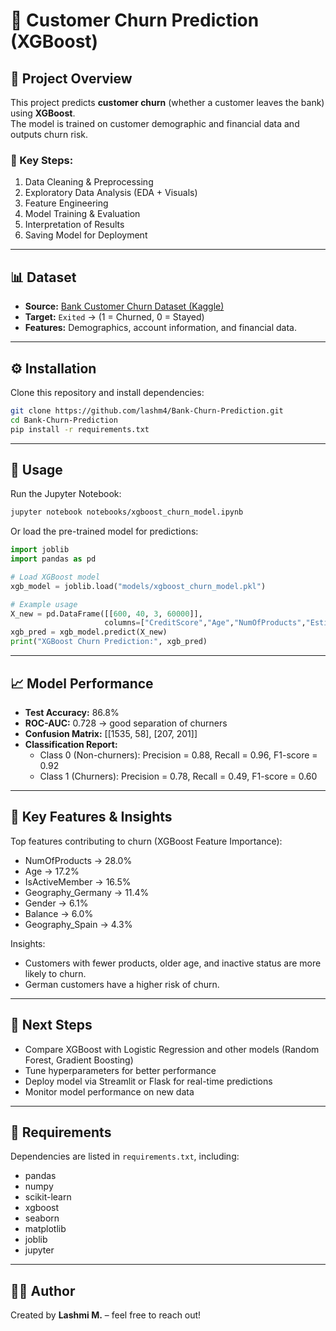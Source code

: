 # 🏦 Customer Churn Prediction (XGBoost)

## 📌 Project Overview

This project predicts **customer churn** (whether a customer leaves the bank) using **XGBoost**.  
The model is trained on customer demographic and financial data and outputs churn risk.

### 🔑 Key Steps:
1. Data Cleaning & Preprocessing  
2. Exploratory Data Analysis (EDA + Visuals)  
3. Feature Engineering  
4. Model Training & Evaluation  
5. Interpretation of Results  
6. Saving Model for Deployment  

---

## 📊 Dataset

- **Source:** [Bank Customer Churn Dataset (Kaggle)](https://www.kaggle.com/datasets/shubhammeshram579/bank-customer-churn-prediction)  
- **Target:** `Exited` → (1 = Churned, 0 = Stayed)  
- **Features:** Demographics, account information, and financial data.  

---

## ⚙️ Installation

Clone this repository and install dependencies:

```bash
git clone https://github.com/lashm4/Bank-Churn-Prediction.git
cd Bank-Churn-Prediction
pip install -r requirements.txt
```

---

## 🚀 Usage

Run the Jupyter Notebook:

```bash
jupyter notebook notebooks/xgboost_churn_model.ipynb
```

Or load the pre-trained model for predictions:

```python
import joblib
import pandas as pd

# Load XGBoost model
xgb_model = joblib.load("models/xgboost_churn_model.pkl")

# Example usage
X_new = pd.DataFrame([[600, 40, 3, 60000]],
                     columns=["CreditScore","Age","NumOfProducts","EstimatedSalary"])
xgb_pred = xgb_model.predict(X_new)
print("XGBoost Churn Prediction:", xgb_pred)
```

---

## 📈 Model Performance

- **Test Accuracy:** 86.8%  
- **ROC-AUC:** 0.728 → good separation of churners  
- **Confusion Matrix:** [[1535, 58], [207, 201]]  
- **Classification Report:**
  - Class 0 (Non-churners): Precision = 0.88, Recall = 0.96, F1-score = 0.92  
  - Class 1 (Churners): Precision = 0.78, Recall = 0.49, F1-score = 0.60  

---

## 🔑 Key Features & Insights

Top features contributing to churn (XGBoost Feature Importance):
- NumOfProducts → 28.0%  
- Age → 17.2%  
- IsActiveMember → 16.5%  
- Geography_Germany → 11.4%  
- Gender → 6.1%  
- Balance → 6.0%  
- Geography_Spain → 4.3%  

Insights:
- Customers with fewer products, older age, and inactive status are more likely to churn.
- German customers have a higher risk of churn.

---

## 📌 Next Steps

- Compare XGBoost with Logistic Regression and other models (Random Forest, Gradient Boosting)
- Tune hyperparameters for better performance
- Deploy model via Streamlit or Flask for real-time predictions
- Monitor model performance on new data

---

## 📜 Requirements

Dependencies are listed in `requirements.txt`, including:
- pandas  
- numpy  
- scikit-learn  
- xgboost  
- seaborn  
- matplotlib  
- joblib  
- jupyter  

---

## 👩‍💻 Author

Created by **Lashmi M.** – feel free to reach out!

